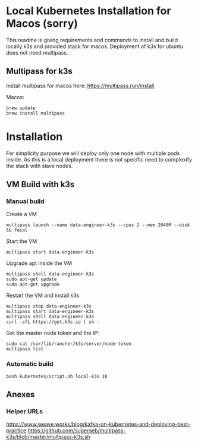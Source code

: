 # Local Kubernetes Installation for Macos (sorry)

This readme is giving requirements and commands to install and build locally k3s and provided stack for macos. Deployment of k3s for ubuntu does not need multipass.

## Multipass for k3s

Install multipass for macos here: https://multipass.run/install

Macos:
```
brew update
brew install multipass
```

# Installation

For simplicity purpose we will deploy only one node with multiple pods inside. As this is a local deployment there is not specific need to complexify the stack with slave nodes.

## VM Build with k3s

### Manual build

Create a VM
```
multipass launch --name data-engineer-k3s --cpus 2 --mem 2048M --disk 5G focal
```

Start the VM
```
multipass start data-engineer-k3s
```

Upgrade apt inside the VM
```
multipass shell data-engineer-k3s
sudo apt-get update
sudo apt-get upgrade
```

Restart the VM and install k3s
```
multipass stop data-engineer-k3s
multipass start data-engineer-k3s
multipass shell data-engineer-k3s
curl -sfL https://get.k3s.io | sh -
```

Get the master node token and the IP:
```
sudo cat /var/lib/rancher/k3s/server/node-token
multipass list
```

### Automatic build

```
bash kubernetes/script.sh local-k3s 10
```

## Anexes

### Helper URLs
https://www.weave.works/blog/kafka-on-kubernetes-and-deploying-best-practice
https://github.com/superseb/multipass-k3s/blob/master/multipass-k3s.sh
